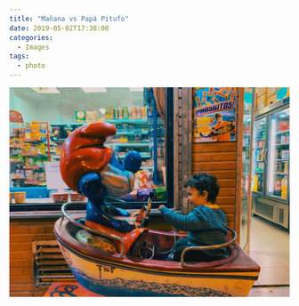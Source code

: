 ```yaml
---
title: "Mañana vs Papá Pitufo"
date: 2019-05-02T17:38:00
categories: 
  - Images
tags:
  - photo
---
```

![Mañana vs Papá Pitufo](/assets/3b8eff8a53.jpg)